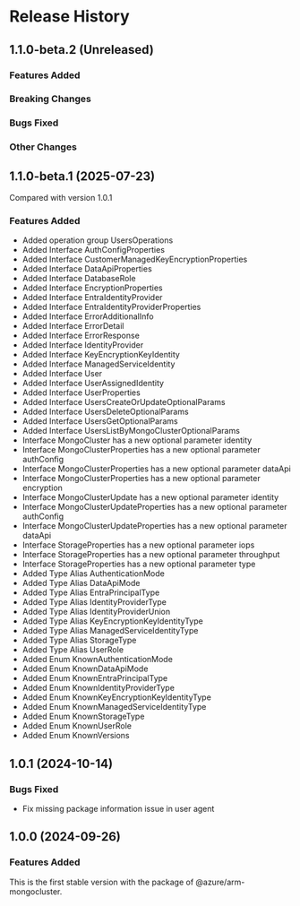 # Release History

## 1.1.0-beta.2 (Unreleased)

### Features Added

### Breaking Changes

### Bugs Fixed

### Other Changes

## 1.1.0-beta.1 (2025-07-23)
Compared with version 1.0.1

### Features Added
  - Added operation group UsersOperations
  - Added Interface AuthConfigProperties
  - Added Interface CustomerManagedKeyEncryptionProperties
  - Added Interface DataApiProperties
  - Added Interface DatabaseRole
  - Added Interface EncryptionProperties
  - Added Interface EntraIdentityProvider
  - Added Interface EntraIdentityProviderProperties
  - Added Interface ErrorAdditionalInfo
  - Added Interface ErrorDetail
  - Added Interface ErrorResponse
  - Added Interface IdentityProvider
  - Added Interface KeyEncryptionKeyIdentity
  - Added Interface ManagedServiceIdentity
  - Added Interface User
  - Added Interface UserAssignedIdentity
  - Added Interface UserProperties
  - Added Interface UsersCreateOrUpdateOptionalParams
  - Added Interface UsersDeleteOptionalParams
  - Added Interface UsersGetOptionalParams
  - Added Interface UsersListByMongoClusterOptionalParams
  - Interface MongoCluster has a new optional parameter identity
  - Interface MongoClusterProperties has a new optional parameter authConfig
  - Interface MongoClusterProperties has a new optional parameter dataApi
  - Interface MongoClusterProperties has a new optional parameter encryption
  - Interface MongoClusterUpdate has a new optional parameter identity
  - Interface MongoClusterUpdateProperties has a new optional parameter authConfig
  - Interface MongoClusterUpdateProperties has a new optional parameter dataApi
  - Interface StorageProperties has a new optional parameter iops
  - Interface StorageProperties has a new optional parameter throughput
  - Interface StorageProperties has a new optional parameter type
  - Added Type Alias AuthenticationMode
  - Added Type Alias DataApiMode
  - Added Type Alias EntraPrincipalType
  - Added Type Alias IdentityProviderType
  - Added Type Alias IdentityProviderUnion
  - Added Type Alias KeyEncryptionKeyIdentityType
  - Added Type Alias ManagedServiceIdentityType
  - Added Type Alias StorageType
  - Added Type Alias UserRole
  - Added Enum KnownAuthenticationMode
  - Added Enum KnownDataApiMode
  - Added Enum KnownEntraPrincipalType
  - Added Enum KnownIdentityProviderType
  - Added Enum KnownKeyEncryptionKeyIdentityType
  - Added Enum KnownManagedServiceIdentityType
  - Added Enum KnownStorageType
  - Added Enum KnownUserRole
  - Added Enum KnownVersions

    
## 1.0.1 (2024-10-14)

### Bugs Fixed
- Fix missing package information issue in user agent

## 1.0.0 (2024-09-26)

### Features Added

This is the first stable version with the package of @azure/arm-mongocluster.
